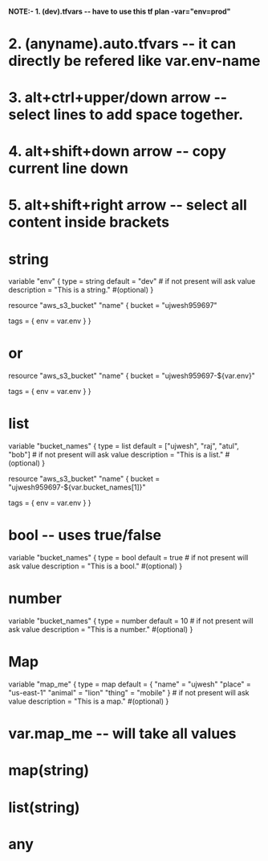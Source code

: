 #### NOTE:- 1. (dev).tfvars       --  have to use this tf plan -var="env=prod"
#           2. (anyname).auto.tfvars  -- it can directly be refered like var.env-name
#           3. alt+ctrl+upper/down arrow -- select lines to add space together.
#           4. alt+shift+down arrow -- copy current line down
#           5. alt+shift+right arrow -- select all content inside brackets



# string
variable "env" {
  type        = string
  default = "dev"       # if not present will ask value
  description = "This is a string." #(optional)
}

resource "aws_s3_bucket" "name" {
  bucket = "ujwesh959697"


  tags = {
    env = var.env
  }
}
# or

resource "aws_s3_bucket" "name" {
  bucket = "ujwesh959697-${var.env}"


  tags = {
    env = var.env
  }
}

# list

variable "bucket_names" {
  type        = list
  default = ["ujwesh", "raj", "atul", "bob"]       # if not present will ask value
  description = "This is a list." #(optional)
}

resource "aws_s3_bucket" "name" {
  bucket = "ujwesh959697-${var.bucket_names[1]}"


  tags = {
    env = var.env
  }
}


# bool      -- uses true/false

variable "bucket_names" {
  type        = bool
  default = true                                     # if not present will ask value
  description = "This is a bool."                      #(optional)
}



# number

variable "bucket_names" {
  type        = number
  default = 10                                      # if not present will ask value
  description = "This is a number."                       #(optional)
}



# Map

variable "map_me" {
  type        = map
  default = {
     "name"        = "ujwesh"
     "place"        = "us-east-1"
     "animal"        = "lion"
     "thing"        = "mobile"
  }                                      # if not present will ask value
  description = "This is a map."                       #(optional)
}

# var.map_me            -- will take all values


# map(string)
# list(string)
# any